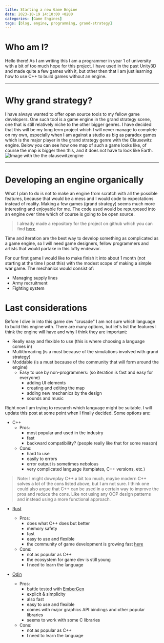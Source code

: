 ```yaml
---
title: Starting a new Game Engine
date: 2023-10-19 14:10:00 +0200
categories: [Game Engines]
tags: [blog, engine, programming, grand-strategy]
---
```

# Who am I?
Hello there! As I am writing this I am a programmer in year 1 of university with a bit of too much hope for this project. I have used in the past Unity3D and made quite a few games with it, but other then that I am just learning how to use C++ to build games without an engine.

---

# Why grand strategy?
I have always wanted to offer open source tools to my fellow game developers. One such tool is a game engine in the grand strategy scene, one that is still relatively niche to the other bigger genres. I have decided that this will be my long term project which I will never manage to complete on my own, especially when I am against a studio as big as paradox games which is the major player in the grand strategy genre with the Clausewitz engine. Below you can see how one map of such a game looks like, of course the map is bigger then this, and it does not have to look like Earth.
![Image with the the clausewitzengine](https://external-content.duckduckgo.com/iu/?u=https%3A%2F%2Frepository-images.githubusercontent.com%2F42066014%2F99803377-0620-4b81-8df5-bc3b8b11bc07&f=1&nofb=1&ipt=7f4cf6261090c4a9841e6f023dccfda98f2b81ff5a2b6f4e261d6cad6a9ee019&ipo=images)  

---

# Developing an engine organically
What I plan to do is not to make an engine from scratch with all the possible features, because that would be a mess and I would code to expectations instead of reality. Making a few games (grand strategy) seems much more interesting and enjoyable for me. The code used would be repurposed into an engine over time which of course is going to be open source.  
> I already made a repository for the project on github which you can find [here](https://github.com/Tycro-Games/OPB-engine).

 Time and iteration are the best way to develop something as complicated as a game engine, so I will need game designers, fellow programmers and artists that would partake in this lofty endeavor.

For our first game I would like to make finish it into about 1 month (not starting at the time I post this) with the modest scope of making a simple war game. The mechanics would consist of:

- Managing supply lines
- Army recruitment
- Fighting system

# Last considerations
Before I dive in into this game dev "crusade" I am not sure which language to build this engine with. There are many options, but let's list the features I think the engine will have and why I think they are important:
- Really easy and flexible to use (this is where choosing a language comes in)
- Multithreading (is a must because of the simulations involved with grand strategy)
- Moddable (is a must because of the community that will form around the engine)
  - Easy to use by non-programmers: (so iteration is fast and easy for everyone)
    - adding UI elements
    - creating and editing the map
    - adding new mechanics by the design
    - sounds and music

Right now I am trying to research which language might be suitable. I will update this post at some point when I finally decided. Some options are:

- C++ 
    - Pros:
        - most popular and used in the industry
        - fast
        - backward compatibility? (people really like that for some reason)
    - Cons:
        - hard to use
        - easily to errors
        - error output is sometimes nebolous
        - very complicated language (templates, C++ versions, etc.)


>  Note: I might downplay C++ a bit too much, maybe modern C++ solves a lot of the cons listed above, but I am not sure. I think one could also argue that C++ can be used in a certain way to improve the pros and reduce the cons. Like not using any OOP design patterns and instead using a more functional approach.

- [Rust](https://www.rust-lang.org/)
    - Pros:
        - does what C++ does but better
        - memory safety
        - fast
        - easy to use and flexible
        - the community of game development is growing fast [here](https://arewegameyet.rs/)
    - Cons:
        - not as popular as C++
        - the ecosystem for game dev is still young
        - I need to learn the language

- [Odin](https://odin-lang.org/)
    - Pros:
        - battle tested with [EmberGen](https://jangafx.com/software/embergen/)
        - explicit & simplicity
        - also fast
        - easy to use and flexible
        - comes with major graphics API bindings and other popular libraries
        - seems to work with some C libraries
    - Cons:
        - not as popular as C++
        - I need to learn the language

